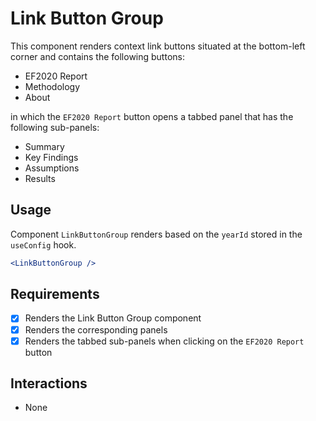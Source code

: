 # Link Button Group

This component renders context link buttons situated at the bottom-left corner and contains the following buttons:
- EF2020 Report
- Methodology
- About

in which the `EF2020 Report` button opens a tabbed panel that has the following sub-panels:
- Summary
- Key Findings
- Assumptions
- Results

## Usage

Component `LinkButtonGroup` renders based on the `yearId` stored in the `useConfig` hook.

```jsx
<LinkButtonGroup />
```

## Requirements

- [x] Renders the Link Button Group component
- [x] Renders the corresponding panels
- [x] Renders the tabbed sub-panels when clicking on the `EF2020 Report` button

## Interactions

- None
